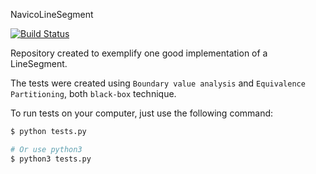 NavicoLineSegment

[![Build Status](https://travis-ci.org/derrix060/NavicoLineSegment.svg?branch=master)](https://travis-ci.org/derrix060/NavicoLineSegment)

Repository created to exemplify one good implementation of a LineSegment.

The tests were created using `Boundary value analysis` and `Equivalence Partitioning`, both `black-box` technique.

To run tests on your computer, just use the following command:

```bash
$ python tests.py

# Or use python3
$ python3 tests.py
```